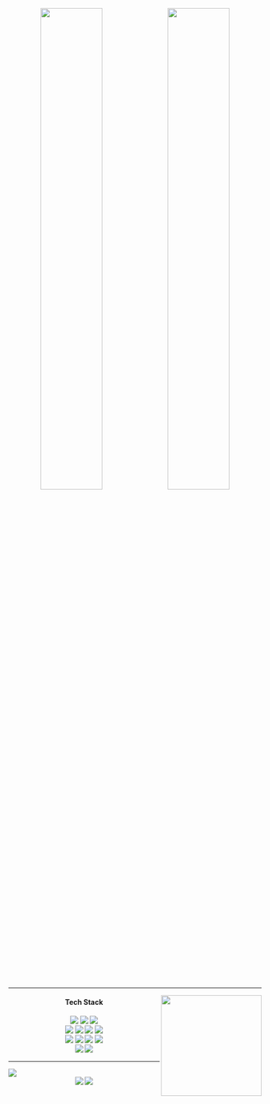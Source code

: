 <p align="center">
  <img width="49.5%" src="https://github-readme-stats.vercel.app/api?username=miyufi&show_icons=true&theme=dark&hide_border=true&icon_color=8a00f2&count_private=true&title_color=8a00f2&border_radius=30" /> 
  <img width="49.5%" src="https://github-readme-streak-stats.herokuapp.com?user=miyufi&theme=dark&hide_border=true&border_radius=30&ring=8A00F2&fire=8A00F2&currStreakLabel=8A00F2&sideLabels=8A00F2" />
</p>  

---

  <img src="https://lanyard-profile-readme.vercel.app/api/417191139842457610?theme=dark&bg=151515&animated=false&hideDiscrim=false&borderRadius=30px&hideStatus=true&idleMessage=sleeping%20or%20coding" align="right" height="200px"/>
<div align="center">

  <h4>Tech Stack</h4>
  <img src="https://img.shields.io/badge/-HTML-000?style=for-the-badge&logo=HTML5&color=151515&logoColor=000&labelColor=8a00f2">
  <img src="https://img.shields.io/badge/-CSS-000?style=for-the-badge&logo=CSS3&color=151515&logoColor=000&labelColor=8a00f2">
  <img src="https://img.shields.io/badge/-Javascript-000?style=for-the-badge&logo=javascript&color=151515&logoColor=000&labelColor=8a00f2">
</div>
<div align="center">
  <img src="https://img.shields.io/badge/-Python-000?style=for-the-badge&logo=python&color=151515&logoColor=000&labelColor=8a00f2">
  <img src="https://img.shields.io/badge/-Flask-000?style=for-the-badge&logo=flask&color=151515&logoColor=000&labelColor=8a00f2">
  <img src="https://img.shields.io/badge/-React-000?style=for-the-badge&logo=react&color=151515&logoColor=000&labelColor=8a00f2">
  <img src="https://img.shields.io/badge/-Tailwind%20CSS-000?style=for-the-badge&logo=tailwindcss&color=151515&logoColor=000&labelColor=8a00f2">
</div>
<div align="center">
  <img src="https://img.shields.io/badge/-Keras-000?style=for-the-badge&logo=keras&color=151515&logoColor=000&labelColor=8a00f2">
  <img src="https://img.shields.io/badge/-TensorFlow-000?style=for-the-badge&logo=tensorflow&color=151515&logoColor=000&labelColor=8a00f2">
    <img src="https://img.shields.io/badge/-Numpy-000?style=for-the-badge&logo=numpy&color=151515&logoColor=000&labelColor=8a00f2">
  <img src="https://img.shields.io/badge/-Pandas-000?style=for-the-badge&logo=pandas&color=151515&logoColor=000&labelColor=8a00f2">
  </div>
  <div align="center">
  <img src="https://img.shields.io/badge/-Windows%2011-000?style=for-the-badge&logo=windows11&color=151515&logoColor=000&labelColor=8a00f2">
  <img src="https://img.shields.io/badge/-Arch%20Linux-000?style=for-the-badge&logo=archlinux&color=151515&logoColor=000&labelColor=8a00f2">
  </div>

---

<img src="https://activity-graph.herokuapp.com/graph?username=miyufi&hide_border=true&bg_color=151515&color=fff&line=8a00f2&point=8a00f2&radius=30"/>

<div align="center">
  <img src="https://img.shields.io/badge/Made%20with-❤-0?style=for-the-badge&color=8a00f2&labelColor=151515&logoWidth=110" />
<img src="https://visitor-badge-reloaded.herokuapp.com/badge?page_id=miyufi-visitor-badge-reloaded&color=8a00f2&lcolor=151515&style=for-the-badge&logo=Github&logoColor=8a00f2&text=Visitors" />
</div>

